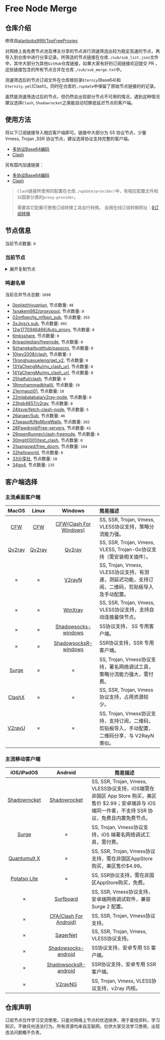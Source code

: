 # Free Node Merge

## 仓库介绍
修改自[alanbobs999/TopFreeProxies](https://github.com/alanbobs999/TopFreeProxies)

对网络上各免费节点池及博主分享的节点进行测速筛选出较为稳定高速的节点，再导入到仓库中进行分享记录。所筛选的节点链接在仓库`./sub/sub_list.json`文件中，其中大部分为其他`GitHub`仓库链接，如果大家有好的订阅链接欢迎提交 PR ，这些链接包含的所有节点合并在仓库`./sub/sub_merge.txt`中。

测速筛选后的节点订阅文件在仓库根目录`Eterniy`(Base64)和`Eternity.yml`(Clash)。同时在仓库的`./update`中保留了原始节点链接的的记录。

虽然是测速筛选过后的节点，但仍然会出现部分节点不可用的情况，遇到这种情况建议选择`Clash`, `Shadowrocket`之类能自动切换低延迟节点的客户端。

## 使用方法
将以下订阅链接导入相应客户端即可。链接中大部分为 SS 协议节点，少量 Vmess, Trojan ,SSR 协议节点，建议选择协议支持完整的客户端。

- [多协议Base64编码](https://raw.githubusercontent.com/arlenWKX/Free-Node-Merge/master/Eternity)
- [Clash](https://raw.githubusercontent.com/alanbobs999/TopFreeProxies/master/Eternity.yml)

另有国内加速链接：

- [多协议Base64编码](https://cdn.jsdelivr.net/gh/arlenWKX/Free-Node-Merge@master/Eternity)
- [Clash](https://cdn.jsdelivr.net/gh/arlenWKX/Free-Node-Merge@master/Eternity.yml)

>`Clash`链接所使用的配置在仓库`./update/provider/`中，有相应配置文件和以国家分类的`proxy-provider`。
>
>需要其它配置可使用订阅转换工具自行转换。
>自用在线订阅转换网址：[β订阅转换](https://sc.vercel.app/)
## 节点信息
当前节点数量: `0`
### 当前节点
<details>
  <summary>展开复制节点</summary>

    

</details>

### 鸣谢名单
当前合并节点总数: `1698`
- [0pojiezhiyuanjun](https://github.com/pojiezhiyuanjun/freev2), 节点数量: `48`
- [1snakem982/proxypool](https://github.com/snakem982/proxypool), 节点数量: `0`
- [02mfbpn/tg_mfbpn_sub](https://github.com/mfbpn/tg_mfbpn_sub), 节点数量: `355`
- [3xJins/x.sub](https://github.com/0xJins/x.sub), 节点数量: `491`
- [12w1770946466/Auto_proxy](https://github.com/w1770946466/Auto_proxy), 节点数量: `0`
- [6mksshare](https://github.com/mksshare/mksshare.github.io), 节点数量: `0`
- [8ripaojiedian/freenode](https://github.com/ripaojiedian/freenode), 节点数量: `0`
- [9zhangkaiitugithub/passcro](https://github.com/zhangkaiitugithub/passcro), 节点数量: `0`
- [10jwy2008/clash](https://github.com/jwy2008/clash), 节点数量: `3`
- [11ronghuaxueleng/get_v2](https://github.com/ronghuaxueleng/get_v2), 节点数量: `0`
- [13YaChengMu/my_clash_url](https://github.com/YaChengMu/my_clash_url), 节点数量: `0`
- [14YaChengMu/my_clash_url](https://github.com/YaChengMu/my_clash_url), 节点数量: `0`
- [25hatful/clash](https://github.com/hatful/clash), 节点数量: `0`
- [19imohammadkhalili](https://github.com/imohammadkhalili/V2RAY), 节点数量: `19`
- [21ermaozi01](https://github.com/ermaozi01/free_clash_vpn), 节点数量: `18`
- [22mlabalabala/v2ray-node](https://github.com/xrayfree/mlabalabala/v2ray-node), 节点数量: `0`
- [23hsb4657/v2ray](https://github.com/hsb4657/v2ray), 节点数量: `0`
- [24itxve/fetch-clash-node](https://github.com/itxve/fetch-clash-node), 节点数量: `5`
- [26anaer/Sub](https://github.com/anaer/Sub), 节点数量: `46`
- [27peasoft/NoMoreWalls](https://github.com/peasoft/NoMoreWalls), 节点数量: `282`
- [28Pawdroid/Free-servers](https://github.com/Pawdroid/Free-servers), 节点数量: `41`
- [29openRunner/clash-freenode](https://github.com/openRunner/clash-freenode), 节点数量: `0`
- [30mgit0001/test_clash](https://github.com//mgit0001/test_clash), 节点数量: `0`
- [31sangowd/free_doom](https://github.com/sangowd/free_doom), 节点数量: `164`
- [32helloworld](https://github.com/sangowd/free_doom), 节点数量: `0`
- [33分享社](https://github.com/sangowd/free_doom), 节点数量: `18`
- [34go4](https://github.com/sangowd/free_doom), 节点数量: `135`

## 客户端选择
### 主流桌面客户端
|                            MacOS                             |                            Linux                             |                           Windows                            | 简易描述                                           |
| :----------------------------------------------------------: | :----------------------------------------------------------: | :----------------------------------------------------------: | :------------------------------------------------- |
| [CFW](https://github.com/Fndroid/clash_for_windows_pkg/releases) | [CFW](https://github.com/Fndroid/clash_for_windows_pkg/releases) | [CFW(Clash For Windows)](https://github.com/Fndroid/clash_for_windows_pkg/releases) | SS, SSR, Trojan, Vmess, VLESS协议支持，策略分流能力强。            |
|     [Qv2ray](https://github.com/Qv2ray/Qv2ray/releases)      |     [Qv2ray](https://github.com/Qv2ray/Qv2ray/releases)      |     [Qv2ray](https://github.com/Qv2ray/Qv2ray/releases)      | SS, SSR, Trojan, Vmess, VLESS, Trojan-Go协议支持（需安装相关插件）。 |
|                              ×                               |                              ×                               |      [V2rayN](https://github.com/2dust/v2rayN/releases)      | SS, Trojan, Vmess, VLESS协议支持，有测速，测延迟功能，支持订阅，二维码，剪贴板导入及手动配置。                 |
|                              ×                               |                              ×                               |    [WinXray](https://github.com/TheMRLL/winxray/releases)    | SS, SSR, Trojan, Vmess, VLESS协议支持，支持自动连接最快节点。            |
|                              ×                               |                              ×                               | [Shadowsocks-windows](https://github.com/shadowsocks/shadowsocks-windows/releases) | SS协议支持， SS 专用客户端。                                       |
|                              ×                               |                              ×                               | [ShadowsocksR-windows](https://github.com/HMBSbige/ShadowsocksR-Windows/releases) | SSR协议支持，SSR 专用客户端。                                      |
|                [Surge](https://nssurge.com/)                 |                              ×                               |                              ×                               | SS, Trojan, Vmess协议支持，著名网络调试工具，策略分流能力强大，需付费。                        |
|   [ClashX](https://github.com/yichengchen/clashX/releases)   |                              ×                               |                              ×                               | SS, SSR, Trojan, Vmess协议支持，占用资源较少。                   |
|      [V2rayU](https://github.com/yanue/V2rayU/releases)      |                              ×                               |                              ×                               | SS, Trojan, Vmess协议支持，支持订阅，二维码，剪贴板导入，手动配置，二维码分享，与 V2RayN 类似。                        |

### 主流移动客户端
|                          iOS/iPadOS                          |                           Android                            | 简易描述                                                     |
| :----------------------------------------------------------: | :----------------------------------------------------------: | ------------------------------------------------------------ |
| [Shadowrocket](https://apps.apple.com/us/app/shadowrocket/id932747118) | [Shadowrocket](https://play.google.com/store/apps/details?id=com.v2cross.proxy) | SS, SSR, Trojan, Vmess, VLESS协议支持，iOS端需在非国区 App Store 购买，美区售价 $2.99；安卓端非与 iOS 端同一作者，不支持 SSR 协议，免费且内置免费节点。 |
|                [Surge](https://nssurge.com/)                 |                              ×                               | SS, Trojan, Vmess协议支持，iOS 端著名网络调试工具，需付费。                                  |
| [Quantumult X](https://apps.apple.com/us/app/quantumult-x/id1443988620) |                              ×                               | SS, SSR, Trojan, Vmess协议支持，需在非国区AppStore购买，美区售价$4.99。 |
| [Potatso Lite](https://apps.apple.com/us/app/potatso-lite/id1239860606) |                              ×                               | SS, SSR协议支持，需在非国区AppStore购买，免费。              |
|                              ×                               | [Surfboard](https://play.google.com/store/apps/details?id=com.getsurfboard) | SS, SSR, Vmess协议支持，安卓端网络调试软件，兼容 Surge 2 配置。 |
|                              ×                               | [CFA(Clash For Android)](https://github.com/Kr328/ClashForAndroid/releases) | SS, SSR, Trojan, Vmess协议支持。                             |
|                              ×                               |  [SagerNet](https://github.com/SagerNet/SagerNet/releases)   | SS, SSR, Trojan, Vmess, VLESS协议支持。                      |
|                              ×                               | [Shadowsocks-android](https://github.com/shadowsocks/shadowsocks-android/releases) | SS协议支持，安卓专用 SS 客户端。                                                 |
|                              ×                               | [ShadowsocksR-android](https://github.com/HMBSbige/ShadowsocksR-Android/releases) | SSR协议支持，安卓专用 SSR 客户端。                                                |
|                              ×                               |     [V2rayNG](https://github.com/2dust/v2rayNG/releases)     | SS, Trojan, Vmess, VLESS协议支持，v2ray 内核。                           |


## 仓库声明
订阅节点仅作学习交流使用，只是对网络上节点的优选排序，用于查找资料，学习知识，不做任何违法行为。所有资源均来自互联网，仅供大家交流学习使用，出现违法问题概不负责。
